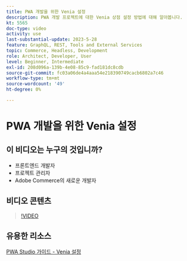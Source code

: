 ```yaml
---
title: PWA 개발을 위한 Venia 설정
description: PWA 개발 프로젝트에 대한 Venia 상점 설정 방법에 대해 알아봅니다.
kt: 5565
doc-type: video
activity: use
last-substantial-update: 2023-5-28
feature: GraphQL, REST, Tools and External Services
topic: Commerce, Headless, Development
role: Architect, Developer, User
level: Beginner, Intermediate
exl-id: 208d096a-139b-4e08-85c9-fad181dc8cdb
source-git-commit: fc03a06de4a4aaa54e218390749cacb6802a7c46
workflow-type: tm+mt
source-wordcount: '49'
ht-degree: 0%

---
```


# PWA 개발을 위한 Venia 설정

## 이 비디오는 누구의 것입니까?

- 프론트엔드 개발자
- 프로젝트 관리자
- Adobe Commerce의 새로운 개발자

## 비디오 콘텐츠

>[!VIDEO](https://video.tv.adobe.com/v/35785?quality=12&learn=on)

## 유용한 리소스

[PWA Studio 가이드 - Venia 설정](https://developer.adobe.com/commerce/pwa-studio/tutorials/setup-storefront/)
